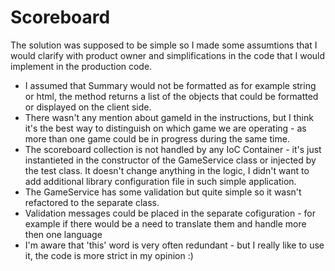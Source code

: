 # Scoreboard

The solution was supposed to be simple so I made some assumtions that I would clarify with product owner and simplifications in the code that I would implement in the production code. 

- I assumed that Summary would not be formatted as for example string or html, the method returns a list of the objects that could be formatted or displayed on the client side.
- There wasn't any mention about gameId in the instructions, but I think it's the best way to distinguish on which game we are operating - as more than one game could be in progress during the same time.
- The scoreboard collection is not handled by any IoC Container - it's just instantieted in the constructor of the GameService class or injected by the test class. It doesn't change anything in the logic, I didn't want to add additional library configuration file in such simple application.
- The GameService has some validation but quite simple so it wasn't refactored to the separate class.
- Validation messages could be placed in the separate cofiguration - for example if there would be a need to translate them and handle more then one language
- I'm aware that 'this' word is very often redundant - but I really like to use it, the code is more strict in my opinion :)

